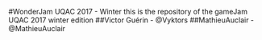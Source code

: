 ﻿#WonderJam UQAC 2017 - Winter
this is the repository of the gameJam UQAC 2017 winter edition
##Victor Guérin - @Vyktors
##MathieuAuclair - @MathieuAuclair
